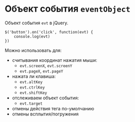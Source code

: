 # Объект события `eventObject`
Объект события `evt` в jQuery.

    $('button').on('click', function(evt) {
        console.log(evt)
    })

Можно использовать для:
- считывания координат нажатия мыши:
    - `evt.screenX`, `evt.screenY`
    - `evt.pageX`, `evt.pageY`
- нажата ли клавиша:
    - `evt.altKey`
    - `evt.ctrlKey`
    - `evt.shiftKey`
- отслеживаем объект события:
    - `evt.target`
- отмены действия тега по-умолчанию
- отмены всплытия/погружения
